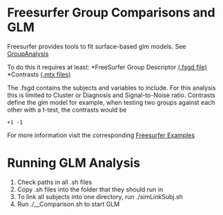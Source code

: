 # Freesurfer Group Comparisons and GLM
Freesurfer provides tools to fit surface-based glm models.  See [GroupAnalysis](https://surfer.nmr.mgh.harvard.edu/fswiki/FsTutorial/GroupAnalysis)

To do this it requires at least:
*FreeSurfer Group Descriptor [(.fsgd file)](https://surfer.nmr.mgh.harvard.edu/fswiki/FsgdFormat)
*Contrasts [(.mtx files)](https://surfer.nmr.mgh.harvard.edu/fswiki/FsTutorial/GroupAnalysis#Contrasts)

The .fsgd contains the subjects and variables to include. For this analysis this is limited to Cluster or Diagnosis and Signal-to-Noise ratio.
Contrasts define the glm model for example, when testing two groups against each other with a t-test, the contrasts would be 
```
+1 -1
```
For more information visit the corresponding [Freesurfer Examples](https://surfer.nmr.mgh.harvard.edu/fswiki/FsgdExamples)

# Running GLM Analysis
1. Check paths in all .sh files
2. Copy .sh files into the folder that they should run in
2. To link all subjects into one directory, run ./simLinkSubj.sh 
3. Run ./__Comparison.sh to start GLM